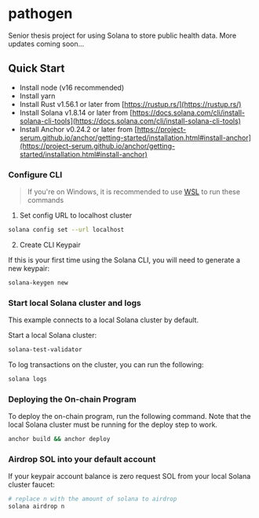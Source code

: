 # pathogen

Senior thesis project for using Solana to store public health data. More updates coming soon...

## Quick Start

- Install node (v16 recommended)
- Install yarn
- Install Rust v1.56.1 or later from [https://rustup.rs/](https://rustup.rs/)
- Install Solana v1.8.14 or later from [https://docs.solana.com/cli/install-solana-cli-tools](https://docs.solana.com/cli/install-solana-cli-tools)
- Install Anchor v0.24.2 or later from [https://project-serum.github.io/anchor/getting-started/installation.html#install-anchor](https://project-serum.github.io/anchor/getting-started/installation.html#install-anchor)

### Configure CLI

> If you're on Windows, it is recommended to use [WSL](https://docs.microsoft.com/en-us/windows/wsl/install-win10) to run these commands

1. Set config URL to localhost cluster

```bash
solana config set --url localhost
```

2. Create CLI Keypair

If this is your first time using the Solana CLI, you will need to generate a new keypair:

```bash
solana-keygen new
```

### Start local Solana cluster and logs

This example connects to a local Solana cluster by default.

Start a local Solana cluster:

```bash
solana-test-validator
```

To log transactions on the cluster, you can run the following:

```bash
solana logs
```

### Deploying the On-chain Program

To deploy the on-chain program, run the following command. Note that the local Solana cluster must be running for the deploy step to work.

```bash
anchor build && anchor deploy
```

### Airdrop SOL into your default account

If your keypair account balance is zero request SOL from your local Solana cluster faucet:

```bash
# replace n with the amount of solana to airdrop
solana airdrop n
```

